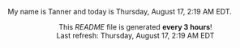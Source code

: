 My name is Tanner and today is Thursday, August 17, 2:19 AM EDT.

<p align="center">This <i>README</i> file is generated <b>every 3 hours</b>!</br>Last refresh: Thursday, August 17, 2:19 AM EDT<br /></p>
